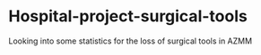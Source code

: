 # Hospital-project-surgical-tools
Looking into some statistics for the loss of surgical tools in AZMM
